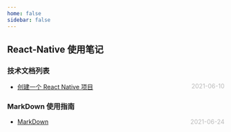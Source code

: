 ```yaml
---
home: false
sidebar: false
---
```


## React-Native 使用笔记

### 技术文档列表

- [创建一个 React Native 项目](https://www.reactnative.cn/docs/getting-started) <span style="color:#bbb; float:right">2021-06-10</span>

### MarkDown 使用指南

- [MarkDown](../blog-daily/use-markdown) <span style="color:#bbb; float:right">2021-06-24</span>
